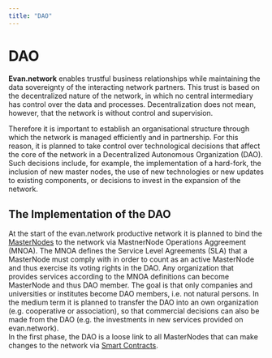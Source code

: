 ```yaml
---
title: "DAO"
---
```

# DAO
**Evan.network** enables trustful business relationships while maintaining the data sovereignty of the interacting network partners. This trust is based on the decentralized nature of the network, in which no central intermediary has control over the data and processes. Decentralization does not mean, however, that the network is without control and supervision.

Therefore it is important to establish an organisational structure through which the network is managed efficiently and in partnership. For this reason, it is planned to take control over technological decisions that affect the core of the network in a Decentralized Autonomous Organization (DAO). Such decisions include, for example, the implementation of a hard-fork, the inclusion of new master nodes, the use of new technologies or new updates to existing components, or decisions to invest in the expansion of the network. 

## The Implementation of the DAO
At the start of the evan.network productive network it is planned to bind the [MasterNodes](/doc/masternode) to the network via MastnerNode Operations Aggreement (MNOA). The MNOA defines the Service Level Agreements (SLA) that a MasterNode must comply with in order to count as an active MasterNode and thus exercise its voting rights in the DAO. Any organization that provides services according to the MNOA definitions can become MasterNode and thus DAO member. The goal is that only companies and universities or institutes become DAO members, i.e. not natural persons. In the medium term it is planned to transfer the DAO into an own organization (e.g. cooperative or association), so that commercial decisions can also be made from the DAO (e.g. the investments in new services provided on evan.network).  
In the first phase, the DAO is a loose link to all MasterNodes that can make changes to the network via [Smart Contracts](/dev/smart-contracts). 
